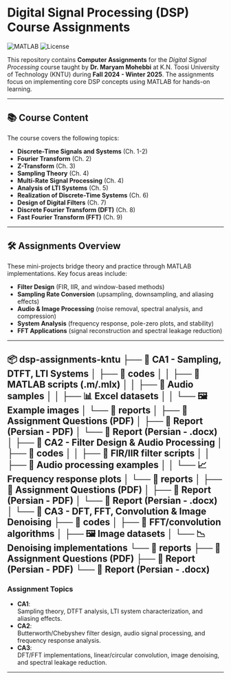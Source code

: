 # Digital Signal Processing (DSP) Course Assignments

![MATLAB](https://img.shields.io/badge/MATLAB-R2024b-blue.svg) 
![License](https://img.shields.io/badge/License-MIT-green.svg)

This repository contains **Computer Assignments** for the *Digital Signal Processing* course taught by **Dr. Maryam Mohebbi** at K.N. Toosi University of Technology (KNTU) during **Fall 2024 - Winter 2025**. The assignments focus on implementing core DSP concepts using MATLAB for hands-on learning.

---

## 📚 Course Content
The course covers the following topics:
- **Discrete-Time Signals and Systems** (Ch. 1-2)
- **Fourier Transform** (Ch. 2)
- **Z-Transform** (Ch. 3)
- **Sampling Theory** (Ch. 4)
- **Multi-Rate Signal Processing** (Ch. 4)
- **Analysis of LTI Systems** (Ch. 5)
- **Realization of Discrete-Time Systems** (Ch. 6)
- **Design of Digital Filters** (Ch. 7)
- **Discrete Fourier Transform (DFT)** (Ch. 8)
- **Fast Fourier Transform (FFT)** (Ch. 9)

---

## 🛠️ Assignments Overview
These mini-projects bridge theory and practice through MATLAB implementations. Key focus areas include:
- **Filter Design** (FIR, IIR, and window-based methods)
- **Sampling Rate Conversion** (upsampling, downsampling, and aliasing effects)
- **Audio & Image Processing** (noise removal, spectral analysis, and compression)
- **System Analysis** (frequency response, pole-zero plots, and stability)
- **FFT Applications** (signal reconstruction and spectral leakage reduction)

---
📦 dsp-assignments-kntu
├── 📂 CA1 - Sampling, DTFT, LTI Systems
│ ├── 📂 codes
│ │ ├── 📜 MATLAB scripts (.m/.mlx)
│ │ ├── 🎵 Audio samples
│ │ ├── 📊 Excel datasets
│ │ └── 🖼️ Example images
│ └── 📂 reports
│ ├── 📜 Assignment Questions (PDF)
│ ├── 📄 Report (Persian - PDF)
│ └── 📄 Report (Persian - .docx)
│
├── 📂 CA2 - Filter Design & Audio Processing
│ ├── 📂 codes
│ │ ├── 📜 FIR/IIR filter scripts
│ │ ├── 🎵 Audio processing examples
│ │ └── 📈 Frequency response plots
│ └── 📂 reports
│ ├── 📜 Assignment Questions (PDF)
│ ├── 📄 Report (Persian - PDF)
│ └── 📄 Report (Persian - .docx)
│
└── 📂 CA3 - DFT, FFT, Convolution & Image Denoising
├── 📂 codes
│ ├── 📜 FFT/convolution algorithms
│ ├── 🖼️ Image datasets
│ └── 📉 Denoising implementations
└── 📂 reports
├── 📜 Assignment Questions (PDF)
├── 📄 Report (Persian - PDF)
└── 📄 Report (Persian - .docx)
---

### Assignment Topics
- **CA1**:  
  Sampling theory, DTFT analysis, LTI system characterization, and aliasing effects.
- **CA2**:  
  Butterworth/Chebyshev filter design, audio signal processing, and frequency response analysis.
- **CA3**:  
  DFT/FFT implementations, linear/circular convolution, image denoising, and spectral leakage reduction.

---


